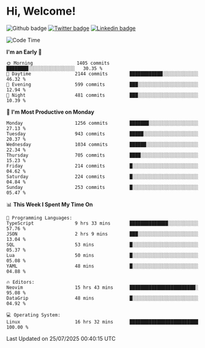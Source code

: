   # Hi, Welcome!
  ![Github badge](https://img.shields.io/github/followers/kraken-afk.svg?style=social&label=Follow&maxAge=2592000)
  [![Twitter badge](https://img.shields.io/badge/-Twitter-00acee?style=flat-square&logo=Twitter&logoColor=white)](https://twitter.com/trshppl)
  [![Linkedin badge](https://img.shields.io/badge/LinkedIn-0077B5?style=flat-square&logo=linkedin&logoColor=white)](https://www.linkedin.com/in/noveanrer)
<!--START_SECTION:waka-->
![Code Time](http://img.shields.io/badge/Code%20Time-1%2C115%20hrs%2016%20mins-blue)

**I'm an Early 🐤** 

```text
🌞 Morning                1405 commits        ████████░░░░░░░░░░░░░░░░░   30.35 % 
🌆 Daytime                2144 commits        ████████████░░░░░░░░░░░░░   46.32 % 
🌃 Evening                599 commits         ███░░░░░░░░░░░░░░░░░░░░░░   12.94 % 
🌙 Night                  481 commits         ███░░░░░░░░░░░░░░░░░░░░░░   10.39 % 
```
📅 **I'm Most Productive on Monday** 

```text
Monday                   1256 commits        ███████░░░░░░░░░░░░░░░░░░   27.13 % 
Tuesday                  943 commits         █████░░░░░░░░░░░░░░░░░░░░   20.37 % 
Wednesday                1034 commits        ██████░░░░░░░░░░░░░░░░░░░   22.34 % 
Thursday                 705 commits         ████░░░░░░░░░░░░░░░░░░░░░   15.23 % 
Friday                   214 commits         █░░░░░░░░░░░░░░░░░░░░░░░░   04.62 % 
Saturday                 224 commits         █░░░░░░░░░░░░░░░░░░░░░░░░   04.84 % 
Sunday                   253 commits         █░░░░░░░░░░░░░░░░░░░░░░░░   05.47 % 
```


📊 **This Week I Spent My Time On** 

```text
💬 Programming Languages: 
TypeScript               9 hrs 33 mins       ██████████████░░░░░░░░░░░   57.76 % 
JSON                     2 hrs 9 mins        ███░░░░░░░░░░░░░░░░░░░░░░   13.04 % 
SQL                      53 mins             █░░░░░░░░░░░░░░░░░░░░░░░░   05.37 % 
Lua                      50 mins             █░░░░░░░░░░░░░░░░░░░░░░░░   05.08 % 
YAML                     48 mins             █░░░░░░░░░░░░░░░░░░░░░░░░   04.88 % 

🔥 Editors: 
Neovim                   15 hrs 43 mins      ████████████████████████░   95.08 % 
DataGrip                 48 mins             █░░░░░░░░░░░░░░░░░░░░░░░░   04.92 % 

💻 Operating System: 
Linux                    16 hrs 32 mins      █████████████████████████   100.00 % 
```


 Last Updated on 25/07/2025 00:40:15 UTC
<!--END_SECTION:waka-->